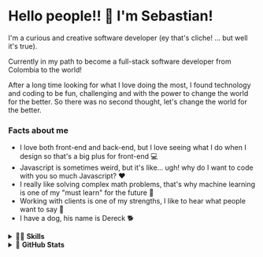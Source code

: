 # Hello people!! 👋 I'm Sebastian!

I'm a curious and creative software developer (ey that's cliche! ... but well it's true).

Currently in my path to become a full-stack software developer from Colombia to the world!

After a long time looking for what I love doing the most, I found technology and coding to be fun, challenging and with the power to change the world for the better. So there was no second thought, let's change the world for the better.

### Facts about me
- I love both front-end and back-end, but I love seeing what I do when I design so that's a big plus for front-end 💻
- Javascript is sometimes weird, but it's like... ugh! why do I want to code with you so much Javascript? ❤️
- I really like solving complex math problems, that's why machine learning is one of my "must learn" for the future 🤖
- Working with clients is one of my strengths, I like to hear what people want to say 👔
- I have a dog, his name is Dereck 🐕

<details>
<summary>
🤹🏻 <b>Skills</b>
</summary>
<div>
    <img src="https://img.shields.io/badge/Python-%233a75a5.svg?logo=python&logoColor=white">
    <img src="https://img.shields.io/badge/HTML5-yellow?&logo=HTML5&logoColor=white">
    <img src="https://img.shields.io/badge/CSS3-blue?&logo=CSS3&logoColor=white">
    <img src="https://img.shields.io/badge/JavaScript-green?&logo=JavaScript&logoColor=white">
    <img src="https://img.shields.io/badge/C-black?&logo=C&logoColor=white">
    <img src="https://img.shields.io/badge/typescript%20-%233178c6.svg?&logo=typescript&logoColor=white" alt="TypeScript"/>
    <img src="https://img.shields.io/badge/bootstrap-7652b3?&logo=bootstrap&logoColor=white">
    <img src="https://img.shields.io/badge/MySQL-4479a1?&logo=mysql&logoColor=white">
    <img src="https://img.shields.io/badge/C%20Sharp-239120?&logo=csharp&logoColor=white">
    <img src="https://img.shields.io/badge/.NET-512bd4?&logo=.net&logoColor=white">
    <img src="https://img.shields.io/badge/Git-F05032?&logo=git&logoColor=white">
</div>
</details>

<details>
<summary>
🚴 <b>GitHub Stats</b>
</summary>
<div style="display:flex; flex-direction:row;">
<img src="https://github-readme-stats.vercel.app/api?username=jsebdev&show_icons=true&theme=dark">
<img src="https://github-readme-stats.vercel.app/api/top-langs/?username=jsebdev&layout=compact&theme=dark">    
</div>
</details>


